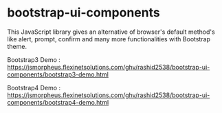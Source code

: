 # bootstrap-ui-components
This JavaScript library gives an alternative of browser's default method's like alert, prompt, confirm and many more functionalities with Bootstrap theme.

Bootstrap3 Demo : https://jsmorpheus.flexinetsolutions.com/ghv/rashid2538/bootstrap-ui-components/bootstrap3-demo.html

Bootstrap4 Demo : https://jsmorpheus.flexinetsolutions.com/ghv/rashid2538/bootstrap-ui-components/bootstrap4-demo.html

